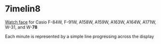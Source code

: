 # 7imelin8

[Watch face](https://www.sensorwatch.net/) for Casio F-84W, F-91W, A158W, A159W, A163W, A164W, A171W, W-31, and W-**78**

Each minute is represented by a simple line progressing across the display